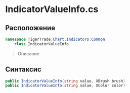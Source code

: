 
# IndicatorValueInfo.cs
## Расположение
```csharp
namespace TigerTrade.Chart.Indicators.Common  
    class IndicatorValueInfo
```

> Описание

## Синтаксис
```csharp
public IndicatorValueInfo(string value, XBrush brush)
public IndicatorValueInfo(string value, XColor color)

```
